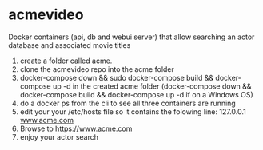 # acmevideo
Docker containers (api, db and webui server) that allow searching an actor database and associated movie titles
1. create a folder called acme.
2. clone the acmevideo repo into the acme folder 
3. docker-compose down && sudo  docker-compose build && docker-compose up -d in the created acme folder (docker-compose down &&  docker-compose build && docker-compose up -d  if on a Windows OS)
4. do a docker ps from the cli to see all three containers are running
5. edit your your /etc/hosts file so it contains the folowing line: 127.0.0.1 www.acme.com 
6. Browse to https://www.acme.com
7. enjoy your actor search 
 
